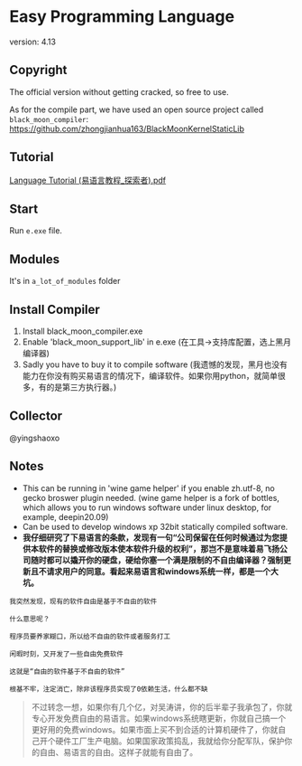 # Easy Programming Language
version: 4.13

## Copyright
The official version without getting cracked, so free to use.

As for the compile part, we have used an open source project called `black_moon_compiler`: https://github.com/zhongjianhua163/BlackMoonKernelStaticLib

## Tutorial
[Language Tutorial (易语言教程_探索者).pdf](https://github.com/yingshaoxo/Easy_Programming_Language/raw/main/Language%20Tutorial%20(%E6%98%93%E8%AF%AD%E8%A8%80%E6%95%99%E7%A8%8B_%E6%8E%A2%E7%B4%A2%E8%80%85).pdf)

## Start
Run `e.exe` file.

## Modules
It's in `a_lot_of_modules` folder

## Install Compiler
1. Install black_moon_compiler.exe
2. Enable 'black_moon_support_lib' in e.exe (在工具->支持库配置，选上黑月编译器)
3. Sadly you have to buy it to compile software (我遗憾的发现，黑月也没有能力在你没有购买易语言的情况下，编译软件。如果你用python，就简单很多，有的是第三方执行器。)

## Collector
@yingshaoxo

## Notes
* This can be running in 'wine game helper' if you enable zh.utf-8, no gecko broswer plugin needed. (wine game helper is a fork of bottles, which allows you to run windows software under linux desktop, for example, deepin20.09)
* Can be used to develop windows xp 32bit statically compiled software.
* **我仔细研究了下易语言的条款，发现有一句“公司保留在任何时候通过为您提供本软件的替换或修改版本使本软件升级的权利”，那岂不是意味着易飞扬公司随时都可以撬开你的硬盘，硬给你塞一个满是限制的不自由编译器？强制更新且不请求用户的同意。看起来易语言和windows系统一样，都是一个大坑。**

```
我突然发现，现有的软件自由是基于不自由的软件

什么意思呢？

程序员要养家糊口，所以给不自由的软件或者服务打工

闲暇时刻，又开发了一些自由免费软件

这就是“自由的软件基于不自由的软件”

根基不牢，注定消亡，除非该程序员实现了0依赖生活，什么都不缺
```

> 不过转念一想，如果你有几个亿，对吴涛讲，你的后半辈子我承包了，你就专心开发免费自由的易语言。如果windows系统瞎更新，你就自己搞一个更好用的免费windows。如果市面上买不到合适的计算机硬件了，你就自己开个硬件工厂生产电脑。如果国家政策捣乱，我就给你分配军队，保护你的自由、易语言的自由。这样子就能有自由了。
